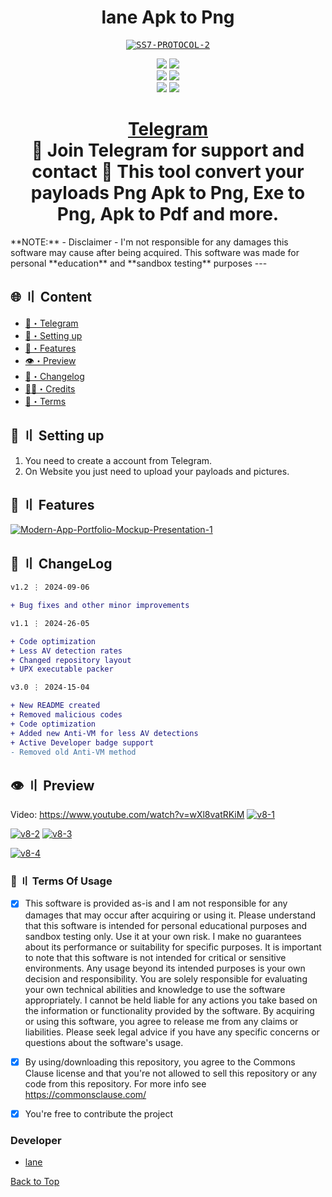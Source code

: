 <h1 align="center">
lane Apk to Png
</h1>
<p align="center"> 
  <kbd>
<a href="https://ibb.co/RCWBM1F"><img src="https://i.ibb.co/SKpd12j/SS7-PROTOCOL-2.png" alt="SS7-PROTOCOL-2" border="0"></a>
  </kbd>
</p>
<p align="center">
    <img src="https://img.shields.io/github/stars/cankatx/stealer?color=%23000000&logoColor=%23000000">
    <img src="https://img.shields.io/github/forks/cankatx/stealer?color=%23000000"> 
    <br>
    <img src="https://img.shields.io/github/languages/top/cankatx/stealer?color=%23000000">
    <img src="https://img.shields.io/github/last-commit/cankatx/stealer?color=%23000000&logoColor=%23000000">
    <br>
    <img src="https://img.shields.io/github/issues/cankatx/stealer?color=%23000000&logoColor=%23000000">
    <img src="https://img.shields.io/github/issues-closed/cankatx/stealer?color=%23000000&logoColor=%23000000">
    <br>
</p>
<h1 align="center">
<a href="https://t.me/laneservicee">Telegram</a><br>
🔱 Join Telegram for support and contact 🔱
  This tool convert your payloads Png Apk to Png, Exe to Png, Apk to Pdf and more.
</h1>
**NOTE:** 
- Disclaimer -
I'm not responsible for any damages this software may cause after being acquired. 
This software was made for personal **education** and **sandbox testing** purposes
---


## <a id="content"></a>🌐 〢 Content
- [🌌・Telegram](https://t.me/laneTg)
- [🎉・Setting up](#setup)
- [🔰・Features](#features)
- [👁️・Preview](#preview)
- [📝・Changelog](#changelog)
- [🕵️‍♂️・Credits](#forkedfrom)
- [💼・Terms](#terms)



## <a id="setup"></a> 📁 〢 Setting up
1. You need to create a account from Telegram.
2. On Website you just need to upload your payloads and pictures.





## <a id="features"></a>💎 〢 Features
<a href="https://ibb.co/98tFSG7"><img src="https://i.ibb.co/JBQfgC9/Modern-App-Portfolio-Mockup-Presentation-1.png" alt="Modern-App-Portfolio-Mockup-Presentation-1" border="0"></a>




## <a id="changelog"></a>💭 〢 ChangeLog

```diff
v1.2 ⋮ 2024-09-06

+ Bug fixes and other minor improvements

v1.1 ⋮ 2024-26-05

+ Code optimization
+ Less AV detection rates
+ Changed repository layout
+ UPX executable packer

v3.0 ⋮ 2024-15-04

+ New README created
+ Removed malicious codes
+ Code optimization
+ Added new Anti-VM for less AV detections
+ Active Developer badge support
- Removed old Anti-VM method
```
## <a id="preview"></a>👁️ 〢 Preview
Video: https://www.youtube.com/watch?v=wXl8vatRKiM
<a href="https://ibb.co/SxZtvXN"><img src="https://i.ibb.co/TTN4hBc/v8-1.png" alt="v8-1" border="0"></a>

<a href="https://ibb.co/r4d6fpJ"><img src="https://i.ibb.co/f4DpGN7/v8-2.png" alt="v8-2" border="0"></a>
<a href="https://ibb.co/wYnSf4p"><img src="https://i.ibb.co/M9zcm7P/v8-3.png" alt="v8-3" border="0"></a>

<a href="https://ibb.co/7z09BfX"><img src="https://i.ibb.co/H29JRSV/v8-4.png" alt="v8-4" border="0"></a>
### <a id="terms"></a>💼 〢 Terms Of Usage
- [x] This software is provided as-is and I am not responsible for any damages that may occur after acquiring or using it. Please understand that this software is intended for personal educational purposes and sandbox testing only. Use it at your own risk. I make no guarantees about its performance or suitability for specific purposes. It is important to note that this software is not intended for critical or sensitive environments. Any usage beyond its intended purposes is your own decision and responsibility. You are solely responsible for evaluating your own technical abilities and knowledge to use the software appropriately. I cannot be held liable for any actions you take based on the information or functionality provided by the software. By acquiring or using this software, you agree to release me from any claims or liabilities. Please seek legal advice if you have any specific concerns or questions about the software's usage.

- [x] By using/downloading this repository, you agree to the Commons Clause license and that you're not allowed to sell this repository or any code from this repository. For more info see https://commonsclause.com/

- [x] You're free to contribute the project


### Developer
- [lane](https://t.me/laneTg)



<a href=#top>Back to Top</a></p>


